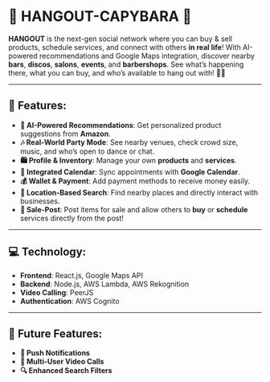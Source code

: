 

# **🎉 HANGOUT-CAPYBARA 🎉**

**HANGOUT** is the next-gen social network where you can buy & sell products, schedule services, and connect with others **in real life**! With AI-powered recommendations and Google Maps integration, discover nearby **bars**, **discos**, **salons**, **events**, and **barbershops**. See what’s happening there, what you can buy, and who’s available to hang out with! 🕺💃

---

## **🚀 Features:**

- **🤖 AI-Powered Recommendations**: Get personalized product suggestions from **Amazon**.
- **🎶 Real-World Party Mode**: See nearby venues, check crowd size, music, and who’s open to dance or chat.
- **🛍️ Profile & Inventory**: Manage your own **products** and **services**.
- **📅 Integrated Calendar**: Sync appointments with **Google Calendar**.
- **💰 Wallet & Payment**: Add payment methods to receive money easily.
- **📍 Location-Based Search**: Find nearby places and directly interact with businesses.
- **🛒 Sale-Post**: Post items for sale and allow others to **buy** or **schedule** services directly from the post!

---

## **💻 Technology:**

- **Frontend**: React.js, Google Maps API
- **Backend**: Node.js, AWS Lambda, AWS Rekognition
- **Video Calling**: PeerJS
- **Authentication**: AWS Cognito

---

## **🔮 Future Features:**

- **📲 Push Notifications**
- **🎥 Multi-User Video Calls**
- **🔍 Enhanced Search Filters**


